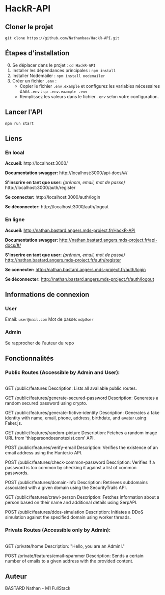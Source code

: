 # HackR-API

## Cloner le projet

`git clone https://github.com/Nathanbaa/HackR-API.git`

## Étapes d'installation

0. Se déplacer dans le projet :
   `cd HackR-API`
1. Installer les dépendances principales :
   `npm install`
2. Installer Nodemailer :
   `npm install nodemailer`
3. Créer un fichier `.env` :
   - Copier le fichier `.env.example` et configurez les variables nécessaires dans `.env` :
     `cp .env.example .env`
   - Remplissez les valeurs dans le fichier `.env` selon votre configuration.

## Lancer l'API

`npm run start`

## Liens

### En local

**Accueil:**
http://localhost:3000/

**Documentation swagger:**
http://localhost:3000/api-docs/#/

**S'inscrire en tant que user:** _(prénom, email, mot de passe)_
http://localhost:3000/auth/register

**Se connecter:**
http://localhost:3000/auth/login

**Se déconnecter:**
http://localhost:3000/auth/logout

### En ligne

**Accueil:**
http://nathan.bastard.angers.mds-project.fr/HackR-API

**Documentation swagger:**
http://nathan.bastard.angers.mds-project.fr/api-docs/#/

**S'inscrire en tant que user:** _(prénom, email, mot de passe)_
http://nathan.bastard.angers.mds-project.fr/auth/register

**Se connecter:**
http://nathan.bastard.angers.mds-project.fr/auth/login

**Se déconnecter:**
http://nathan.bastard.angers.mds-project.fr/auth/logout

## Informations de connexion

### User

Email: `user@mail.com`
Mot de passe: `mdpUser`

### Admin

Se rapprocher de l'auteur du repo

## Fonctionnalités

### **Public Routes (Accessible by Admin and User):**

<br>
GET /public/features
Description: Lists all available public routes.

GET /public/features/generate-secured-password
Description: Generates a random secured password using crypto.

GET /public/features/generate-fictive-identity
Description: Generates a fake identity with name, email, phone, address, birthdate, and avatar using Faker.js.

GET /public/features/random-picture
Description: Fetches a random image URL from 'thispersondoesnotexist.com' API.

POST /public/features/verify-email
Description: Verifies the existence of an email address using the Hunter.io API.

POST /public/features/check-common-password
Description: Verifies if a password is too common by checking it against a list of common passwords.

POST /public/features/domain-info
Description: Retrieves subdomains associated with a given domain using the SecurityTrails API.

GET /public/features/crawl-person
Description: Fetches information about a person based on their name and additional details using SerpAPI.

POST /public/features/ddos-simulation
Description: Initiates a DDoS simulation against the specified domain using worker threads.
<br>

### **Private Routes (Accessible only by Admin):**

<br>
GET /private/home
Description: "Hello, you are an Admin!."

POST /private/features/email-spammer
Description: Sends a certain number of emails to a given address with the provided content.

## Auteur

BASTARD Nathan - M1 FullStack

